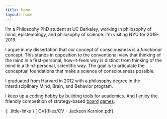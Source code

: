 ```yaml
---
title: Home
layout: home
---
```


I’m a Philosophy PhD student at UC Berkeley, working in philosophy of mind, epistemology, and philosophy of science. I'm visiting NYU for 2018-2019.

I argue in my dissertation that our concept of consciousness is a *functional* concept. This stands in opposition to the conventional view that thinking of the mind in a first-personal, how-it-feels way is distinct from thinking of the mind in a third-personal, scientific way. The goal is to articulate the conceptual foundations that make a science of consciousness possible.

I graduated from Harvard in 2012 with a philosophy degree in the interdisciplinary Mind, Brain, and Behavior program.

I keep up a coding hobby by building [tools](/tools) for academics. And I enjoy the friendly competition of strategy-based [board](https://boardgamegeek.com/boardgame/13/catan) [games](https://boardgamegeek.com/boardgame/68448/7-wonders).

{: .little-links }
[<i class="fa fa-file-o" aria-hidden="true"></i> CV](files/CV - Jackson Kernion.pdf)

<!-- 

Later...
- "Some things I imagine a visitor to the website might want to know about me:"
	- I grew up in Pittsburgh, PA, where I ran cross country and sang in musicals at a giant suburban public high school.
	- I went to Harvard for undergrad, where I graduated in 2012 with a philosophy degree in the interdisciplinary Mind, Brain, and Behavior program.
		- In addition to leading that program's undergrad extracurricular organization (HSMBB) ...
		- "I have a background in software engineering..."
		- Acting/ a capella
		- (Met my future wife)
	- After sophomore year, I traveled through Nepal 
- Hobbies/interests?
- "I graduated from Harvard in 2012 with MBB degree
- "I have a background in software engineering..."

-->
